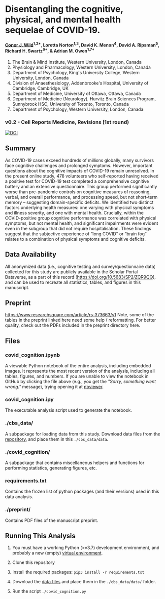 # Disentangling the cognitive, physical, and mental health sequelae of COVID-19.

#### [Conor J. Wild](cwild@uwo.ca)<sup>1,2*</sup>, Loretta Norton<sup>1,3</sup>, David K. Menon<sup>4</sup>, David A. Ripsman<sup>5</sup>, Richard H. Swartz<sup>6+</sup>, & Adrian M. Owen<sup>1,7+</sup>

1.	The Brain & Mind Institute, Western University, London, Canada
2.	Physiology and Pharmacology, Western University, London, Canada
3.	Department of Psychology, King's University College, Western University, London, Canada
4.	Division of Anaesthesiology, Addenbrooke's Hospital, University of Cambridge, Cambridge, UK
5.	Department of Medicine, University of Ottawa, Ottawa, Canada
6.	Department of Medicine (Neurology), Hurvitz Brain Sciences Program, Sunnybrook HSC, University of Toronto, Toronto, Canada
7.	Department of Psychology, Western University, London, Canada

### v0.2 - Cell Reports Medicine, Revisions (1st round)

[![DOI](https://zenodo.org/badge/350741081.svg)](https://zenodo.org/badge/latestdoi/350741081)


## Summary
As COVID-19 cases exceed hundreds of millions globally, many survivors face cognitive challenges and prolonged symptoms. However, important questions about the cognitive impacts of COVID-19 remain unresolved. In the present online study, 478 volunteers who self-reported having received a positive test for COVID-19 test completed a comprehensive cognitive battery and an extensive questionnaire. This group performed significantly worse than pre-pandemic controls on cognitive measures of reasoning, verbal, and overall performance, and processing speed, but not short-term memory – suggesting domain-specific deficits. We identified two distinct factors underlying health measures: one varying with physical symptoms and illness severity, and one with mental health. Crucially, within the COVID-positive group cognitive performance was correlated with physical symptoms, but not mental health, and significant impairments were evident even in the subgroup that did not require hospitalisation. These findings suggest that the subjective experience of “long COVID” or “brain fog” relates to a combination of physical symptoms and cognitive deficits.

## Data Availability
All anonymized data (i.e., cognitive testing and survey/questionnaire data) collected for this study are publicly available in the Scholar Portal Dataverse, as a part of this record (https://doi.org/10.5683/SP2/ZQR9QQ), and can be used to recreate all statistics, tables, and figures in this manuscript.

## Preprint
https://www.researchsquare.com/article/rs-373663/v1
Note, some of the tables in the preprint linked here need some help / reformatting. For better quality, check out the PDFs included in the preprint directory here.

## Files

### covid_cognition.ipynb
A viewable Python notebook of the entire analysis, including embedded images. It represents the most recent version of the analysis, including all tables, figures, and numbers. If you are unable to view the notebook in GitHub by clicking the file above (e.g., you get the _"Sorry, something went wrong."_ message), trying opening it at [nbviewer](https://nbviewer.jupyter.org/github/TheOwenLab/2021-Wild-et-al-COVID-Cognition/blob/master/covid_cognition.ipynb?flush_cache=True).

###  covid_cognition.ipy
The executable analysis script used to generate the notebook.

### ./cbs_data/
A subpackage for loading data from this study. Download data files from the [repository](https://doi.org/10.5683/SP2/ZQR9QQ), and place them in this `./cbs_data/data`.

### ./covid_cognition/
A subpackage that contains miscellaneous helpers and functions for performing statistics, generating figures, etc.

### requirements.txt
Contains the frozen list of python packages (and their versions) used in this data analysis.

### ./preprint/
Contains PDF files of the manuscript preprint.


## Running This Analysis

1. You must have a working Python (>v3.7) development environment, and probably a new (empty) [virtual environment](https://virtualenvwrapper.readthedocs.io/en/latest/).

1. Clone this repository

1. Install the required packages: `pip3 install -r requirements.txt`

1. Download the [data files](https://dataverse.scholarsportal.info/dataset.xhtml?persistentId=doi:10.5683/SP2/ZQR9QQ) and place them in the `./cbs_data/data/` folder.

1. Run the script `./covid_cognition.py`

#
